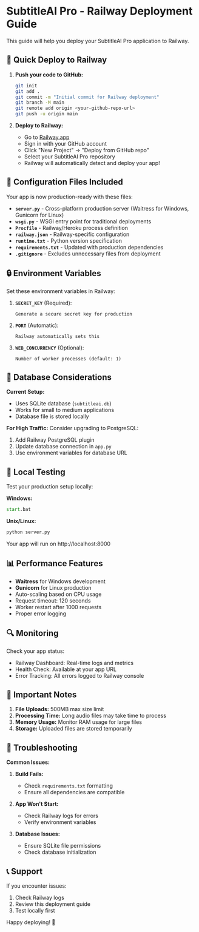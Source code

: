 # SubtitleAI Pro - Railway Deployment Guide

This guide will help you deploy your SubtitleAI Pro application to Railway.

## 🚀 Quick Deploy to Railway

1. **Push your code to GitHub:**
   ```bash
   git init
   git add .
   git commit -m "Initial commit for Railway deployment"
   git branch -M main
   git remote add origin <your-github-repo-url>
   git push -u origin main
   ```

2. **Deploy to Railway:**
   - Go to [Railway.app](https://railway.app)
   - Sign in with your GitHub account
   - Click "New Project" → "Deploy from GitHub repo"
   - Select your SubtitleAI Pro repository
   - Railway will automatically detect and deploy your app!

## 🔧 Configuration Files Included

Your app is now production-ready with these files:

- **`server.py`** - Cross-platform production server (Waitress for Windows, Gunicorn for Linux)
- **`wsgi.py`** - WSGI entry point for traditional deployments
- **`Procfile`** - Railway/Heroku process definition
- **`railway.json`** - Railway-specific configuration
- **`runtime.txt`** - Python version specification
- **`requirements.txt`** - Updated with production dependencies
- **`.gitignore`** - Excludes unnecessary files from deployment

## 🔒 Environment Variables

Set these environment variables in Railway:

1. **`SECRET_KEY`** (Required):
   ```
   Generate a secure secret key for production
   ```

2. **`PORT`** (Automatic):
   ```
   Railway automatically sets this
   ```

3. **`WEB_CONCURRENCY`** (Optional):
   ```
   Number of worker processes (default: 1)
   ```

## 📝 Database Considerations

**Current Setup:**
- Uses SQLite database (`subtitleai.db`)
- Works for small to medium applications
- Database file is stored locally

**For High Traffic:**
Consider upgrading to PostgreSQL:
1. Add Railway PostgreSQL plugin
2. Update database connection in `app.py`
3. Use environment variables for database URL

## 🧪 Local Testing

Test your production setup locally:

**Windows:**
```cmd
start.bat
```

**Unix/Linux:**
```bash
python server.py
```

Your app will run on http://localhost:8000

## 📊 Performance Features

- **Waitress** for Windows development
- **Gunicorn** for Linux production
- Auto-scaling based on CPU usage
- Request timeout: 120 seconds
- Worker restart after 1000 requests
- Proper error logging

## 🔍 Monitoring

Check your app status:
- Railway Dashboard: Real-time logs and metrics
- Health Check: Available at your app URL
- Error Tracking: All errors logged to Railway console

## 🚨 Important Notes

1. **File Uploads:** 500MB max size limit
2. **Processing Time:** Long audio files may take time to process
3. **Memory Usage:** Monitor RAM usage for large files
4. **Storage:** Uploaded files are stored temporarily

## 🐛 Troubleshooting

**Common Issues:**

1. **Build Fails:**
   - Check `requirements.txt` formatting
   - Ensure all dependencies are compatible

2. **App Won't Start:**
   - Check Railway logs for errors
   - Verify environment variables

3. **Database Issues:**
   - Ensure SQLite file permissions
   - Check database initialization

## 📞 Support

If you encounter issues:
1. Check Railway logs
2. Review this deployment guide
3. Test locally first

Happy deploying! 🎉
